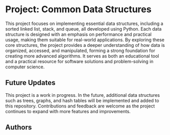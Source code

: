 # Project: Common Data Structures

This project focuses on implementing essential data structures, including a sorted linked list, stack, and queue, all developed using Python. Each data structure is designed with an emphasis on performance and practical usage, making them suitable for real-world applications. By exploring these core structures, the project provides a deeper understanding of how data is organized, accessed, and manipulated, forming a strong foundation for creating more advanced algorithms. It serves as both an educational tool and a practical resource for software solutions and problem-solving in computer science.

## Future Updates
This project is a work in progress. In the future, additional data structures such as trees, graphs, and hash tables will be implemented and added to this repository. Contributions and feedback are welcome as the project continues to expand with more features and improvements.

## Authors



